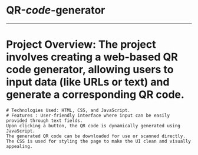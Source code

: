 # QR-_code_-generator
--------------------------------
# Project Overview: The project involves creating a web-based QR code generator, allowing users to input data (like URLs or text) and generate a corresponding QR code.
    # Technologies Used: HTML, CSS, and JavaScript.
    # Features : User-friendly interface where input can be easily provided through text fields.
    Upon clicking a button, the QR code is dynamically generated using JavaScript.
    The generated QR code can be downloaded for use or scanned directly.
    The CSS is used for styling the page to make the UI clean and visually appealing.


